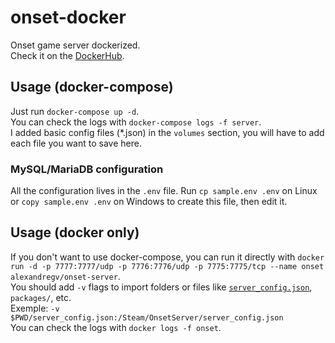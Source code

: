 # onset-docker
Onset game server dockerized.  
Check it on the [DockerHub](https://hub.docker.com/r/alexandregv/onset-server).  

## Usage (docker-compose)
Just run `docker-compose up -d`.  
You can check the logs with `docker-compose logs -f server`.  
I added basic config files (\*.json) in the `volumes` section, you will have to add each file you want to save here.

### MySQL/MariaDB configuration
All the configuration lives in the `.env` file.
Run `cp sample.env .env` on Linux or `copy sample.env .env` on Windows to create this file, then edit it.  

## Usage (docker only)
If you don't want to use docker-compose, you can run it directly with `docker run -d -p 7777:7777/udp -p 7776:7776/udp -p 7775:7775/tcp --name onset alexandregv/onset-server`.  
You should add `-v` flags to import folders or files like [`server_config.json`](https://dev.playonset.com/wiki/server_config), `packages/`, etc.  
Exemple: `-v $PWD/server_config.json:/Steam/OnsetServer/server_config.json`  
You can check the logs with `docker logs -f onset`.  

